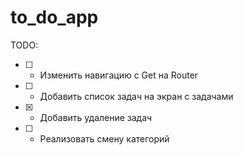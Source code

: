 # to_do_app


TODO:
- [ ] - Изменить навигацию с Get на Router
- [ ] - Добавить список задач на экран с задачами
- [x] - Добавить удаление задач
- [ ] - Реализовать смену категорий

